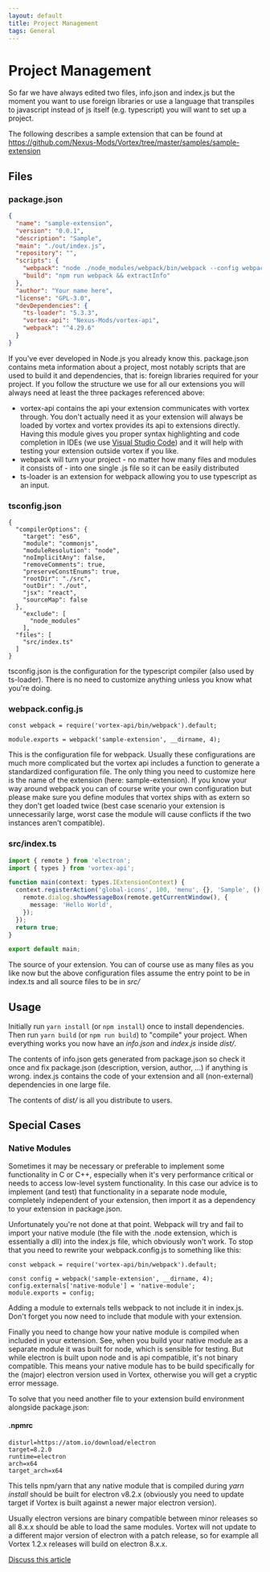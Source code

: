 ```yaml
---
layout: default
title: Project Management
tags: General
---
```

# Project Management

So far we have always edited two files, info.json and index.js but the moment you want to use foreign libraries or use a language that transpiles to javascript instead of js itself (e.g. typescript) you will want to set up a project.

The following describes a sample extension that can be found at https://github.com/Nexus-Mods/Vortex/tree/master/samples/sample-extension

## Files

### package.json
```json
{
  "name": "sample-extension",
  "version": "0.0.1",
  "description": "Sample",
  "main": "./out/index.js",
  "repository": "",
  "scripts": {
    "webpack": "node ./node_modules/webpack/bin/webpack --config webpack.config.js --display-error-details --progress --profile --color",
    "build": "npm run webpack && extractInfo"
  },
  "author": "Your name here",
  "license": "GPL-3.0",
  "devDependencies": {
    "ts-loader": "5.3.3",
    "vortex-api": "Nexus-Mods/vortex-api",
    "webpack": "^4.29.6"
  }
}
```

If you've ever developed in Node.js you already know this. package.json contains meta information about a project, most notably scripts that are used to build it and dependencies, that is: foreign libraries required for your project.
If you follow the structure we use for all our extensions  you will always need at least the three packages referenced above:
* vortex-api contains the api your extension communicates with vortex through. You don't actually need it as your extension will always be loaded by vortex and vortex provides its api to extensions directly. Having this module gives you proper syntax highlighting and code completion in IDEs (we use [Visual Studio Code](https://code.visualstudio.com/)) and it will help with testing your extension outside vortex if you like.
* webpack will turn your project - no matter how many files and modules it consists of - into one single .js file so it can be easily distributed
* ts-loader is an extension for webpack allowing you to use typescript as an input.

### tsconfig.json

```
{
  "compilerOptions": {
    "target": "es6",
    "module": "commonjs",
    "moduleResolution": "node",
    "noImplicitAny": false,
    "removeComments": true,
    "preserveConstEnums": true,
    "rootDir": "./src",
    "outDir": "./out",
    "jsx": "react",
    "sourceMap": false
  },
    "exclude": [
      "node_modules"
    ],
  "files": [
    "src/index.ts"
  ]
}
```

tsconfig.json is the configuration for the typescript compiler (also used by ts-loader). There is no need to customize anything unless you know what you're doing.

### webpack.config.js

```
const webpack = require('vortex-api/bin/webpack').default;

module.exports = webpack('sample-extension', __dirname, 4);
```

This is the configuration file for webpack. Usually these configurations are much more complicated but the vortex api includes a function to generate a standardized configuration file.
The only thing you need to customize here is the name of the extension (here: sample-extension).
If you know your way around webpack you can of course write your own configuration but please make sure you define modules that vortex ships with as extern so they don't get loaded twice (best case scenario your extension is unnecessarily large, worst case the module will cause conflicts if the two instances aren't compatible).

### src/index.ts

```typescript
import { remote } from 'electron';
import { types } from 'vortex-api';

function main(context: types.IExtensionContext) {
  context.registerAction('global-icons', 100, 'menu', {}, 'Sample', () => {
    remote.dialog.showMessageBox(remote.getCurrentWindow(), {
      message: 'Hello World',
    });
  });
  return true;
}

export default main;
```

The source of your extension. You can of course use as many files as you like now but the above configuration files assume the entry point to be in index.ts and all source files to be in _src/_

## Usage

Initially run `yarn install` (or `npm install`) once to install dependencies.
Then run `yarn build` (or `npm run build`) to "compile" your project. When everything works you now have an _info.json_ and _index.js_ inside _dist/_.

The contents of info.json gets generated from package.json so check it once and fix package.json (description, version, author, ...) if anything is wrong. index.js contains the code of your extension and all (non-external) dependencies in one large file.

The contents of _dist/_ is all you distribute to users.

## Special Cases

### Native Modules

Sometimes it may be necessary or preferable to implement some functionality in C or C++, especially when it's very performance critical or needs to access low-level system functionality.
In this case our advice is to implement (and test) that functionality in a separate node module, completely independent of your extension, then import it as a dependency to your extension in package.json.

Unfortunately you're not done at that point. Webpack will try and fail to import your native module (the file with the .node extension, which is essentially a dll) into the index.js file, which obviously won't work.
To stop that you need to rewrite your webpack.config.js to something like this:
```
const webpack = require('vortex-api/bin/webpack').default;

const config = webpack('sample-extension', __dirname, 4);
config.externals['native-module'] = 'native-module';
module.exports = config;
```
Adding a module to externals tells webpack to not include it in index.js. Don't forget you now need to include that module with your extension.

Finally you need to change how your native module is compiled when included in your extension. See, when you build your native module as a separate module it was built for node, which is sensible for testing.
But while electron is built upon node and is api compatible, it's not binary compatible. This means your native module has to be build specifically for the (major) electron version used in Vortex, otherwise you will get a cryptic error message.

To solve that you need another file to your extension build environment alongside package.json:

#### .npmrc

```
disturl=https://atom.io/download/electron
target=8.2.0
runtime=electron
arch=x64
target_arch=x64
```

This tells npm/yarn that any native module that is compiled during _yarn install_ should be built for electron v8.2.x (obviously you need to update target if Vortex is built against a newer major electron version).

Usually electron versions are binary compatible between minor releases so all 8.x.x should be able to load the same modules.
Vortex will not update to a different major version of electron with a patch release, so for example all Vortex 1.2.x releases will build on electron 8.x.x.

[Discuss this article](https://github.com/Nexus-Mods/vortex-api/issues/7)